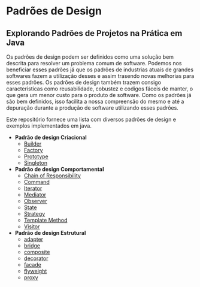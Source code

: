 # Padrões de Design
## Explorando Padrões de Projetos na Prática em Java

Os padrões de design podem ser definidos como uma solução bem descrita para resolver um problema
comum de software. Podemos nos beneficiar esses padrões já que os padrões de industrias atuais
de grandes softwares fazem a utilização desses e assim trasendo novas melhorias para esses
padrões. Os padrões de design também trazem consigo caracteristicas como reusabilidade, 
cobustez e codigos fáceis de manter, o que gera um menor custo para o produto de software.
Como os padrões já são bem definidos, isso facilita a nossa compreensão do mesmo e até a depuração
durante a produção de software utilizando esses padrões.

Este repositório fornece uma lista com diversos padrões de design e exemplos implementados em
java.

- **Padrão de design Criacional**
  - [Builder](src/me/izac/pattern/creational/builder/README.md)
  - [Factory](src/me/izac/pattern/creational/factory/README.md)
  - [Prototype](src/me/izac/pattern/creational/prototype/README.md)
  - [Singleton](src/me/izac/pattern/creational/singleton/README.md)
- **Padrão de design Comportamental**
  - [Chain of Responsibility](src/me/izac/pattern/behavioral/chainofresponsibility/README.md)
  - [Command](src/me/izac/pattern/behavioral/command/README.md)
  - [Iterator](src/me/izac/pattern/behavioral/iterator/README.md)
  - [Mediator](src/me/izac/pattern/behavioral/mediator/README.md)
  - [Observer](src/me/izac/pattern/behavioral/observer/README.md)
  - [State](src/me/izac/pattern/behavioral/state/README.md)
  - [Strategy](src/me/izac/pattern/behavioral/strategy/README.md)
  - [Template Method](src/me/izac/pattern/behavioral/templatemethod/README.md)
  - [Visitor](src/me/izac/pattern/behavioral/visitor/README.md)
- **Padrão de design Estrutural**
  - [adapter](src/me/izac/pattern/structural/adapter/README.md)
  - [bridge](src/me/izac/pattern/structural/bridge/README.md)
  - [composite](src/me/izac/pattern/structural/composite/README.md)
  - [decorator](src/me/izac/pattern/structural/decorator/README.md)
  - [facade](src/me/izac/pattern/structural/facade/README.md)
  - [flyweight](src/me/izac/pattern/structural/flyweight/README.md)
  - [proxy](src/me/izac/pattern/structural/proxy/README.md)

